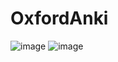 # OxfordAnki

![image](https://user-images.githubusercontent.com/261283/107948634-1370b900-6fcf-11eb-864a-166340e5762f.png)
![image](https://user-images.githubusercontent.com/261283/107948747-39965900-6fcf-11eb-8173-a821da29def4.png)
